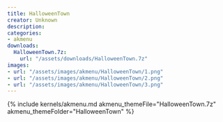 ```yaml
---
title: HalloweenTown
creator: Unknown
description: 
categories:
- akmenu
downloads:
  HalloweenTown.7z:
    url: "/assets/downloads/HalloweenTown.7z"
images:
- url: "/assets/images/akmenu/HalloweenTown/1.png"
- url: "/assets/images/akmenu/HalloweenTown/2.png"
- url: "/assets/images/akmenu/HalloweenTown/3.png"
---
```


{% include kernels/akmenu.md akmenu_themeFile="HalloweenTown.7z" akmenu_themeFolder="HalloweenTown" %}
